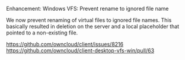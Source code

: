 Enhancement: Windows VFS: Prevent rename to ignored file name

We now prevent renaming of virtual files to ignored file names.
This basically resulted in deletion on the server and a local placeholder that pointed to a non-existing file.

https://github.com/owncloud/client/issues/8216
https://github.com/owncloud/client-desktop-vfs-win/pull/63
